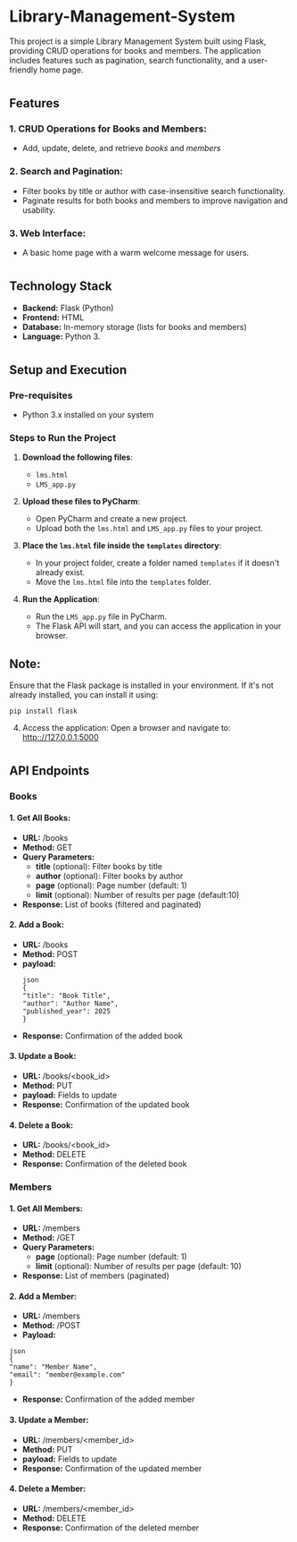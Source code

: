 # Library-Management-System
This project is a simple Library Management System built using Flask, providing CRUD operations for books and members. The application includes features such as pagination, search functionality, and a user-friendly home page.
#
## Features

### 1. CRUD Operations for Books and Members:
- Add, update, delete, and retrieve *books* and *members*

### 2. Search and Pagination:
- Filter books by title or author with case-insensitive search functionality.
- Paginate results for both books and members to improve navigation and usability.

### 3. Web Interface:
- A basic home page with a warm welcome message for users.

#
## Technology Stack
- **Backend:** Flask (Python)
- **Frontend:** HTML
- **Database:** In-memory storage (lists for books and members)
- **Language:** Python 3.

#
## Setup and Execution
### Pre-requisites
- Python 3.x installed on your system
### Steps to Run the Project

1. **Download the following files**:
   - `lms.html`
   - `LMS_app.py`

2. **Upload these files to PyCharm**:
   - Open PyCharm and create a new project.
   - Upload both the `lms.html` and `LMS_app.py` files to your project.

3. **Place the `lms.html` file inside the `templates` directory**:
   - In your project folder, create a folder named `templates` if it doesn't already exist.
   - Move the `lms.html` file into the `templates` folder.

4. **Run the Application**:
   - Run the `LMS_app.py` file in PyCharm. 
   - The Flask API will start, and you can access the application in your browser.

## Note:
Ensure that the Flask package is installed in your environment. If it's not already installed, you can install it using:
```
pip install flask
```
4. Access the application: Open a browser and navigate to:
    [http:://127.0.0.1:5000](url)

#
## API Endpoints
### Books
#### 1. Get All Books:
 - **URL:** /books
  - **Method:** GET
  - **Query Parameters:**
      - **title** (optional): Filter books by title
      - **author** (optional): Filter books by author
      - **page** (optional): Page number (default: 1)
      - **limit** (optional): Number of results per page (default:10)
  - **Response:** List of books (filtered and paginated)
#### 2. Add a Book:
  - **URL:** /books
  - **Method:** POST
  - **payload:**
     ```
     json
     {
     "title": "Book Title",
     "author": "Author Name",
     "published_year": 2025
     }
       ```
  - **Response:** Confirmation of the added book
#### 3. Update a Book:
  - **URL:** /books/<book_id>
  - **Method:** PUT
  - **payload:** Fields to update
  - **Response:** Confirmation of the updated book
        
#### 4. Delete a Book:
  - **URL:** /books/<book_id>
  - **Method:** DELETE
  - **Response:** Confirmation of the deleted book

### Members
#### 1. Get All Members:
  - **URL:** /members
  - **Method:** /GET
  - **Query Parameters:**
      - **page** (optional): Page number (default: 1)
      - **limit** (optional): Number of results per page (default: 10)
  - **Response:** List of members (paginated)
#### 2. Add a Member:
  - **URL:** /members
  - **Method:** /POST
  - **Payload:**   
  ```
  json
  {
  "name": "Member Name",
  "email": "member@example.com"
  }
```
- **Response:** Confirmation of the added member
#### 3. Update a Member:
  - **URL:** /members/<member_id>
  - **Method:** PUT
  - **payload:** Fields to update
  - **Response:** Confirmation of the updated member
        
#### 4. Delete a Member:
  - **URL:** /members/<member_id>
  - **Method:** DELETE
  - **Response:** Confirmation of the deleted member

#


        
        
      
           
   
